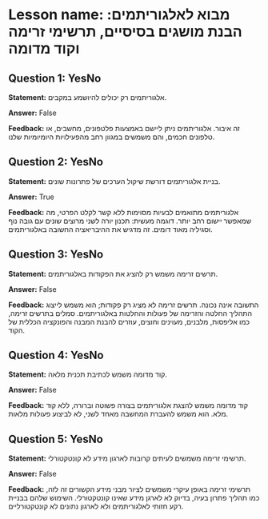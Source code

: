 # Lesson name: מבוא לאלגוריתמים: הבנת מושגים בסיסיים, תרשימי זרימה וקוד מדומה

## Question 1: YesNo

**Statement:** אלגוריתמים רק יכולים להיושמע במקבים.

**Answer:** False

**Feedback:**
זה איבור. אלגוריתמים ניתן ליישם באמצעות פלטפונים, מחשבים, או טלפונים חכמים, והם משמשים במגוון רחב מהפעילויות היומיומיות שלנו.


## Question 2: YesNo

**Statement:** בניית אלגוריתמים דורשת שיקול הערכים של פתרונות שונים.

**Answer:** True

**Feedback:**
אלגוריתמים מתואמים לבעיות מסוימות ללא קשר לקלט הפרטי, מה שמאפשר יישום רחב יותר. דוגמה מעשית: תכנון יורה לשני מרוצים שונים עם גובה נוף וסגיליה מאוד דומים. זה מדגיש את ההיבריאציה החשובה באלגוריתמים.


## Question 3: YesNo

**Statement:** תרשים זרימה משמש רק להציג את הפקודות באלגוריתמים.

**Answer:** False

**Feedback:**
התשובה אינה נכונה. תרשים זרימה לא מציג רק פקודות; הוא משמש לייצוג התהליך החלטה והזרימה של פעולות והחלטות באלגוריתמים. סמלים בתרשים זרימה, כמו אליפסות, מלבנים, מעוינים וחוצים, עוזרים להבנת המבנה והפונקציה הכללית של הקוד.


## Question 4: YesNo

**Statement:** קוד מדומה משמש לכתיבת תכנית מלאה.

**Answer:** False

**Feedback:**
קוד מדומה משמש להצגת אלגוריתמים בצורה פשוטה וברורה, ללא קוד מלא. הוא משמש להעברת המחשבה מאחד לשני, לא לביצוע פעולות מלאות.


## Question 5: YesNo

**Statement:** תרשימי זרימה משמשים לעיתים קרובות לארגון מידע לא קונטקטורלי.

**Answer:** False

**Feedback:**
תרשימי זרימה באופן עיקרי משמשים לציור מבני מידע הקשורים זה לזה, כמו תהליך פתרון בעיה, בדיוק לא לארגן מידע שאינו קונטקטורלי. השימוש שלהם בבניית רקע חזותי לאלגוריתמים ולא לארגון נתונים לא קונטקטורליים.

